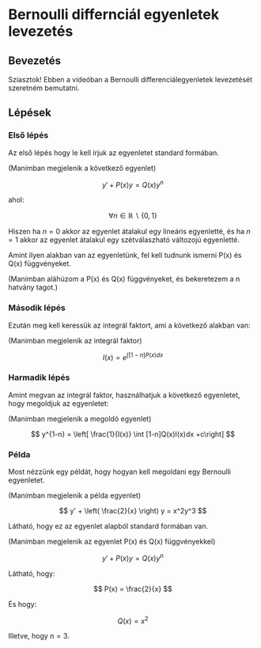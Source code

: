 # Bernoulli differnciál egyenletek levezetés

## Bevezetés

Sziasztok! Ebben a videóban a Bernoulli differenciálegyenletek levezetését szeretném bemutatni.

## Lépések

### Első lépés

Az első lépés hogy le kell írjuk az egyenletet standard formában.

(Manimban megjelenik a következő egyenlet)

$$
y' + P(x)y = Q(x)y^n
$$

ahol:

$$
\forall n \in \mathbb{R} \backslash \{0,1\}
$$

Hiszen ha $n=0$ akkor az egyenlet átalakul egy lineáris egyenletté, és ha $n=1$ akkor az egyenlet átalakul egy szétválaszható változojú egyenletté.

Amint ilyen alakban van az egyenletünk, fel kell tudnunk ismerni P(x) és Q(x) függvényeket.

(Manimban aláhúzom a P(x) és Q(x) függvényeket, és bekeretezem a n hatvány tagot.)

### Második lépés

Ezután meg kell keressük az integrál faktort, ami a következő alakban van:

(Manimban megjelenik az integrál faktor)

$$
I(x) = e^{\int [1-n]P(x)dx}
$$

### Harmadik lépés

Amint megvan az integrál faktor, használhatjuk a következő egyenletet, hogy megoldjuk az egyenletet:

(Manimban megjelenik a megoldó egyenlet)

$$
y^{1-n} = \left[ \frac{1}{I(x)} \int [1-n]Q(x)I(x)dx +c\right]
$$

### Példa

Most nézzünk egy példát, hogy hogyan kell megoldani egy Bernoulli egyenletet.

(Manimban megjelenik a példa egyenlet)

$$
y' + \left( \frac{2}{x} \right) y = x^2y^3
$$

Látható, hogy ez az egyenlet alapból standard formában van.

(Manimban megjelenik az egyenlet P(x) és Q(x) függvényekkel)

$$
y' +P(x)y = Q(x)y^n
$$

Látható, hogy:

$$
P(x) = \frac{2}{x}
$$

És hogy:

$$
Q(x) = x^2
$$

Illetve, hogy $n=3$.
